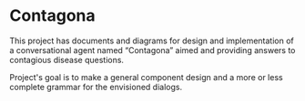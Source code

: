# Contagona

This project has documents and diagrams for design and implementation
of a conversational agent named “Contagona” aimed and providing answers 
to contagious disease questions. 

Project's goal is to make a general component design and a more or less complete grammar
for the envisioned dialogs.

 
